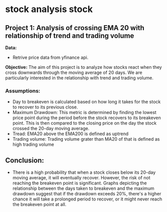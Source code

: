 # stock analysis stock

## Project 1: Analysis of crossing EMA 20 with relationship of trend and trading volume

**Data:**
- Retrive price data from yfinance api.

**Objective:** 
The aim of this project is to analyze how stocks react when they cross downwards through the moving average of 20 days. We are particularly interested in the relationship with trend and trading volume.

### Assumptions:
- Day to breakeven is calculated based on how long it takes for the stock to recover to its previous close.
- Maximum Drawdown: This metric is determined by finding the lowest price point during the period before the stock recovers to its breakeven point. This is then compared to the closing price on the day the stock crossed the 20-day moving average.
- Tread: EMA20 above the EMA200 is defined as uptrend
- Trading volume: Trading volume grater than MA20 of that is defined as high trading volume

## Conclusion:
- There is a high probability that when a stock closes below its 20-day moving average, it will eventually recover. However, the risk of not reaching the breakeven point is significant. Graphs depicting the relationship between the days taken to breakeven and the maximum drawdown suggest that if the drawdown exceeds 20%, there's a higher chance it will take a prolonged period to recover, or it might never reach the breakeven point at all.

